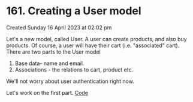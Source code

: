 # 161. Creating a User model
Created Sunday 16 April 2023 at 02:02 pm

Let's a new model, called User. A user can create products, and also buy products. Of course, a user will have their cart (i.e. "associated" cart). There are two parts to the User model
1. Base data- name and email.
2. Associations - the relations to cart, product etc.

We'll not worry about user authentication right now.

Let's work on the first part. [Code](https://github.com/exemplar-codes/online-shop-express-ejs-mvc/commit/83b849694089ad439d4a115d5227bc21fb4f30c4)